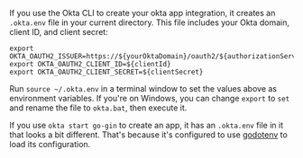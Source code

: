 If you use the Okta CLI to create your okta app integration, it creates an `.okta.env` file in your current directory. This file includes your Okta domain, client ID, and client secret:

```properties
export OKTA_OAUTH2_ISSUER=https://${yourOktaDomain}/oauth2/${authorizationServerId}
export OKTA_OAUTH2_CLIENT_ID=${clientId}
export OKTA_OAUTH2_CLIENT_SECRET=${clientSecret}
```

Run `source ~/.okta.env` in a terminal window to set the values above as environment variables. If you're on Windows, you can change `export` to `set` and rename the file to `okta.bat`, then execute it.

If you use `okta start go-gin` to create an app, it has an `.okta.env` file in it that looks a bit different. That's because it's configured to use [godotenv](https://github.com/joho/godotenv) to load its configuration.
